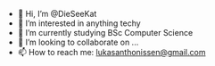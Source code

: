 - 👋 Hi, I’m @DieSeeKat
- 👀 I’m interested in anything techy
- 🌱 I’m currently studying BSc Computer Science
- 💞️ I’m looking to collaborate on ...
- 📫 How to reach me: lukasanthonissen@gmail.com

<!---
DieSeeKat/DieSeeKat is a ✨ special ✨ repository because its `README.md` (this file) appears on your GitHub profile.
You can click the Preview link to take a look at your changes.
--->
